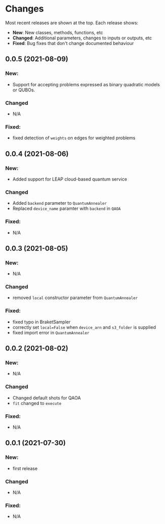 # Changes

Most recent releases are shown at the top. Each release shows:

- **New**: New classes, methods, functions, etc
- **Changed**: Additional parameters, changes to inputs or outputs, etc
- **Fixed**: Bug fixes that don't change documented behaviour

## 0.0.5 (2021-08-09)

### New:
- Support for accepting problems expressed as binary quadratic models or QUBOs.

### Changed
- N/A

### Fixed:
- fixed detection of `weights` on edges for weighted problems


## 0.0.4 (2021-08-06)

### New:
- Added support for LEAP cloud-based quantum service

### Changed
- Added `backend` parameter to `QuantumAnnealer`
- Replaced `device_name` paramter with `backend` in `QAOA`

### Fixed:
- N/A


## 0.0.3 (2021-08-05)

### New:
- N/A

### Changed
- removed `local` constructor parameter from `QuantumAnnealer`

### Fixed:
- fixed typo in BraketSampler
- correctly set `local=False` when `device_arn` and `s3_folder` is supplied
- fixed import error in `QuantumAnnealer`


## 0.0.2 (2021-08-02)

### New:
- N/A

### Changed
- Changed default shots for QAOA
- `fit` changed to `execute`

### Fixed:
- N/A

## 0.0.1 (2021-07-30)

### New:
- first release

### Changed
- N/A

### Fixed:
- N/A
